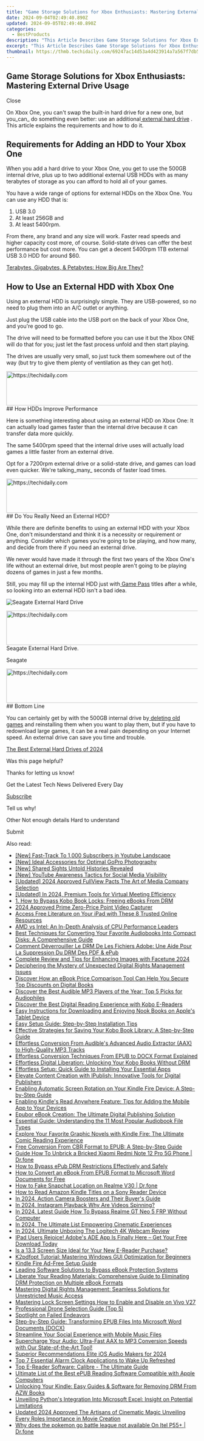 ```yaml
---
title: "Game Storage Solutions for Xbox Enthusiasts: Mastering External Drive Usage"
date: 2024-09-04T02:49:40.890Z
updated: 2024-09-05T02:49:40.890Z
categories:
  - BestProducts
description: "This Article Describes Game Storage Solutions for Xbox Enthusiasts: Mastering External Drive Usage"
excerpt: "This Article Describes Game Storage Solutions for Xbox Enthusiasts: Mastering External Drive Usage"
thumbnail: https://thmb.techidaily.com/69247ac14d53a4d423914a7a567f7db5686b08abed208ce9a52f3e4561b6e4e9.jpg
---
```


## Game Storage Solutions for Xbox Enthusiasts: Mastering External Drive Usage

Close 

 On Xbox One, you can't swap the built-in hard drive for a new one, but you_can_ do something even better: use an additional[ external hard drive](https://www.lifewire.com/what-is-an-external-drive-2625867) . This article explains the requirements and how to do it.

##  Requirements for Adding an HDD to Your Xbox One 

 When you add a hard drive to your Xbox One, you get to use the 500GB internal drive, plus up to two additional external USB HDDs with as many terabytes of storage as you can afford to hold all of your games.

 You have a wide range of options for external HDDs on the Xbox One. You can use any HDD that is:

1. USB 3.0
2. At least 256GB and
3. At least 5400rpm.

 From there, any brand and any size will work. Faster read speeds and higher capacity cost more, of course. Solid-state drives can offer the best performance but cost more. You can get a decent 5400rpm 1TB external USB 3.0 HDD for around $60.

[  Terabytes, Gigabytes, & Petabytes: How Big Are They? ](https://www.lifewire.com/terabytes-gigabytes-amp-petabytes-how-big-are-they-4125169) 

##  How to Use an External HDD with Xbox One 

 Using an external HDD is surprisingly simple. They are USB-powered, so no need to plug them into an A/C outlet or anything. 

 Just plug the USB cable into the USB port on the back of your Xbox One, and you're good to go. 

 The drive will need to be formatted before you can use it but the Xbox ONE will do that for you; just let the fast process unfold and then start playing.

 The drives are usually very small, so just tuck them somewhere out of the way (but try to give them plenty of ventilation as they can get hot). 

<!-- affiliate ads begin -->
<a href="https://appsumo.8odi.net/c/5597632/2082533/7443" target="_top" id="2082533">
  <img src="//a.impactradius-go.com/display-ad/7443-2082533" border="0" alt="https://techidaily.com" width="728" height="90"/>
</a>
<img height="0" width="0" src="https://appsumo.8odi.net/i/5597632/2082533/7443" style="position:absolute;visibility:hidden;" border="0" />
<!-- affiliate ads end -->
##  How HDDs Improve Performance 

 Here is something interesting about using an external HDD on Xbox One: It can actually load games faster than the internal drive because it can transfer data more quickly. 

 The same 5400rpm speed that the internal drive uses will actually load games a little faster from an external drive. 

 Opt for a 7200rpm external drive or a solid-state drive, and games can load even quicker. We're talking_many_ seconds of faster load times. 

<!-- affiliate ads begin -->
<a href="https://aligracehair.sjv.io/c/5597632/1948909/19272" target="_top" id="1948909">
  <img src="//a.impactradius-go.com/display-ad/19272-1948909" border="0" alt="https://techidaily.com" width="728" height="90"/>
</a>
<img height="0" width="0" src="https://aligracehair.sjv.io/i/5597632/1948909/19272" style="position:absolute;visibility:hidden;" border="0" />
<!-- affiliate ads end -->
##  Do You Really Need an External HDD? 

 While there are definite benefits to using an external HDD with your Xbox One, don't misunderstand and think it is a necessity or requirement or anything. Consider which games you're going to be playing, and how many, and decide from there if you need an external drive.

 We never would have made it through the first two years of the Xbox One's life without an external drive, but most people aren't going to be playing dozens of games in just a few months. 

 Still, you may fill up the internal HDD just with[ Game Pass](https://www.lifewire.com/xbox-game-pass-4178809) titles after a while, so looking into an external HDD isn't a bad idea. 

![Seagate External Hard Drive](https://www.lifewire.com/thmb/lRtXRwsMuFii5adQK0j6RWgz3gs=/1500x0/filters:no_upscale():max_bytes(150000):strip_icc():format(webp)/ExternalHardDrive-56aa40753df78cf772aec399-5bbf8027c9e77c0051ec6fb7.jpg) 

<!-- affiliate ads begin -->
<a href="https://appsumo.8odi.net/c/5597632/2118315/7443" target="_top" id="2118315">
  <img src="//a.impactradius-go.com/display-ad/7443-2118315" border="0" alt="https://techidaily.com" width="728" height="90"/>
</a>
<img height="0" width="0" src="https://appsumo.8odi.net/i/5597632/2118315/7443" style="position:absolute;visibility:hidden;" border="0" />
<!-- affiliate ads end -->
 Seagate External Hard Drive. 

 Seagate

<!-- affiliate ads begin -->
<a href="https://appsumo.8odi.net/c/5597632/2043618/7443" target="_top" id="2043618">
  <img src="//a.impactradius-go.com/display-ad/7443-2043618" border="0" alt="https://techidaily.com" width="728" height="90"/>
</a>
<img height="0" width="0" src="https://appsumo.8odi.net/i/5597632/2043618/7443" style="position:absolute;visibility:hidden;" border="0" />
<!-- affiliate ads end -->
## Bottom Line 

 You can certainly get by with the 500GB internal drive by[ deleting old games](https://www.lifewire.com/uninstall-xbox-one-game-4156788) and reinstalling them when you want to play them, but if you have to redownload large games, it can be a real pain depending on your Internet speed. An external drive can save you time and trouble.

[ The Best External Hard Drives of 2024 ](https://www.lifewire.com/best-external-hard-drives-4050413) 

Was this page helpful?

Thanks for letting us know!

 Get the Latest Tech News Delivered Every Day

[ Subscribe ](https://www.lifewire.com/#) 

Tell us why!

 Other  Not enough details  Hard to understand 

 Submit 

<ins class="adsbygoogle"
     style="display:block"
     data-ad-format="autorelaxed"
     data-ad-client="ca-pub-7571918770474297"
     data-ad-slot="1223367746"></ins>



<ins class="adsbygoogle"
     style="display:block"
     data-ad-client="ca-pub-7571918770474297"
     data-ad-slot="8358498916"
     data-ad-format="auto"
     data-full-width-responsive="true"></ins>

<span class="atpl-alsoreadstyle">Also read:</span>
<div><ul>
<li><a href="https://youtube-stream.techidaily.com/new-fast-track-to-1000-subscribers-in-youtube-landscape/"><u>[New] Fast-Track To 1,000 Subscribers in Youtube Landscape</u></a></li>
<li><a href="https://some-techniques.techidaily.com/new-ideal-accessories-for-optimal-gopro-photography/"><u>[New] Ideal Accessories for Optimal GoPro Photography</u></a></li>
<li><a href="https://extra-skills.techidaily.com/new-shared-sights-untold-histories-revealed/"><u>[New] Shared Sights  Untold Histories Revealed</u></a></li>
<li><a href="https://facebook-video-share.techidaily.com/new-youtube-awareness-tactics-for-social-media-visibility/"><u>[New] YouTube Awareness  Tactics for Social Media Visibility</u></a></li>
<li><a href="https://eaxpv-info.techidaily.com/updated-2024-approved-fullview-pacts-the-art-of-media-company-selection/"><u>[Updated] 2024 Approved  FullView Pacts  The Art of Media Company Selection</u></a></li>
<li><a href="https://desktop-recording.techidaily.com/updated-in-2024-premium-tools-for-virtual-meeting-efficiency/"><u>[Updated] In 2024, Premium Tools for Virtual Meeting Efficiency</u></a></li>
<li><a href="https://tech-recovery.techidaily.com/1-how-to-bypass-kobo-book-locks-freeing-ebooks-from-drm/"><u>1. How to Bypass Kobo Book Locks: Freeing eBooks From DRM</u></a></li>
<li><a href="https://screen-capture.techidaily.com/2024-approved-prime-zero-price-point-video-capturer/"><u>2024 Approved  Prime Zero-Price Point Video Capturer</u></a></li>
<li><a href="https://tech-recovery.techidaily.com/access-free-literature-on-your-ipad-with-these-8-trusted-online-resources/"><u>Access Free Literature on Your iPad with These 8 Trusted Online Resources</u></a></li>
<li><a href="https://hardware-help.techidaily.com/amd-vs-intel-an-in-depth-analysis-of-cpu-performance-leaders/"><u>AMD vs Intel: An In-Depth Analysis of CPU Performance Leaders</u></a></li>
<li><a href="https://tech-recovery.techidaily.com/best-techniques-for-converting-your-favorite-audiobooks-into-compact-disks-a-comprehensive-guide/"><u>Best Techniques for Converting Your Favorite Audiobooks Into Compact Disks: A Comprehensive Guide</u></a></li>
<li><a href="https://tech-recovery.techidaily.com/comment-deverrouiller-le-drm-de-les-fichiers-adobe-une-aide-pour-la-suppression-du-drm-des-pdf-and-epub/"><u>Comment Déverrouiller Le DRM De Les Fichiers Adobe: Une Aide Pour La Suppression Du DRM Des PDF & ePub</u></a></li>
<li><a href="https://fox-friendly.techidaily.com/complete-review-and-tips-for-enhancing-images-with-facetune-2024/"><u>Complete Review and Tips for Enhancing Images with Facetune 2024</u></a></li>
<li><a href="https://tech-recovery.techidaily.com/deciphering-the-mystery-of-unexpected-digital-rights-management-issues/"><u>Deciphering the Mystery of Unexpected Digital Rights Management Issues</u></a></li>
<li><a href="https://tech-recovery.techidaily.com/discover-how-an-ebook-price-comparison-tool-can-help-you-secure-top-discounts-on-digital-books/"><u>Discover How an eBook Price Comparison Tool Can Help You Secure Top Discounts on Digital Books</u></a></li>
<li><a href="https://tech-recovery.techidaily.com/discover-the-best-audible-mp3-players-of-the-year-top-5-picks-for-audiophiles/"><u>Discover the Best Audible MP3 Players of the Year: Top 5 Picks for Audiophiles</u></a></li>
<li><a href="https://tech-recovery.techidaily.com/discover-the-best-digital-reading-experience-with-kobo-e-readers/"><u>Discover the Best Digital Reading Experience with Kobo E-Readers</u></a></li>
<li><a href="https://tech-recovery.techidaily.com/easy-instructions-for-downloading-and-enjoying-nook-books-on-apples-tablet-device/"><u>Easy Instructions for Downloading and Enjoying Nook Books on Apple's Tablet Device</u></a></li>
<li><a href="https://tech-recovery.techidaily.com/easy-setup-guide-step-by-step-installation-tips/"><u>Easy Setup Guide: Step-by-Step Installation Tips</u></a></li>
<li><a href="https://tech-recovery.techidaily.com/effective-strategies-for-saving-your-kobo-book-library-a-step-by-step-guide/"><u>Effective Strategies for Saving Your Kobo Book Library: A Step-by-Step Guide</u></a></li>
<li><a href="https://tech-recovery.techidaily.com/effortless-conversion-from-audibles-advanced-audio-extractor-aax-to-high-quality-mp3-tracks/"><u>Effortless Conversion From Audible's Advanced Audio Extractor (AAX) to High-Quality MP3 Tracks</u></a></li>
<li><a href="https://tech-recovery.techidaily.com/effortless-conversion-techniques-from-epub-to-docx-format-explained/"><u>Effortless Conversion Techniques From EPUB to DOCX Format Explained</u></a></li>
<li><a href="https://tech-recovery.techidaily.com/effortless-digital-liberation-unlocking-your-kobo-books-without-drm/"><u>Effortless Digital Liberation: Unlocking Your Kobo Books Without DRM</u></a></li>
<li><a href="https://tech-recovery.techidaily.com/effortless-setup-quick-guide-to-installing-your-essential-apps/"><u>Effortless Setup: Quick Guide to Installing Your Essential Apps</u></a></li>
<li><a href="https://tech-recovery.techidaily.com/elevate-content-creation-with-ipublish-innovative-tools-for-digital-publishers/"><u>Elevate Content Creation with IPublish: Innovative Tools for Digital Publishers</u></a></li>
<li><a href="https://tech-recovery.techidaily.com/enabling-automatic-screen-rotation-on-your-kindle-fire-device-a-step-by-step-guide/"><u>Enabling Automatic Screen Rotation on Your Kindle Fire Device: A Step-by-Step Guide</u></a></li>
<li><a href="https://tech-recovery.techidaily.com/enabling-kindles-read-anywhere-feature-tips-for-adding-the-mobile-app-to-your-devices/"><u>Enabling Kindle's Read Anywhere Feature: Tips for Adding the Mobile App to Your Devices</u></a></li>
<li><a href="https://tech-recovery.techidaily.com/epubor-ebook-creation-the-ultimate-digital-publishing-solution/"><u>Epubor eBook Creation: The Ultimate Digital Publishing Solution</u></a></li>
<li><a href="https://tech-recovery.techidaily.com/essential-guide-understanding-the-11-most-popular-audiobook-file-types/"><u>Essential Guide: Understanding the 11 Most Popular Audiobook File Types</u></a></li>
<li><a href="https://tech-recovery.techidaily.com/explore-your-favorite-graphic-novels-with-kindle-fire-the-ultimate-comic-reading-experience/"><u>Explore Your Favorite Graphic Novels with Kindle Fire: The Ultimate Comic Reading Experience</u></a></li>
<li><a href="https://tech-recovery.techidaily.com/free-conversion-from-cbr-format-to-epub-a-step-by-step-guide/"><u>Free Conversion From CBR Format to EPUB: A Step-by-Step Guide</u></a></li>
<li><a href="https://change-location.techidaily.com/guide-how-to-unbrick-a-bricked-xiaomi-redmi-note-12-pro-5g-phone-drfone-by-drfone-fix-android-problems-fix-android-problems/"><u>Guide How To Unbrick a Bricked Xiaomi Redmi Note 12 Pro 5G Phone | Dr.fone</u></a></li>
<li><a href="https://tech-recovery.techidaily.com/how-to-bypass-epub-drm-restrictions-effectively-and-safely/"><u>How to Bypass ePub DRM Restrictions Effectively and Safely</u></a></li>
<li><a href="https://tech-recovery.techidaily.com/how-to-convert-an-ebook-from-epub-format-to-microsoft-word-documents-for-free/"><u>How to Convert an eBook From EPUB Format to Microsoft Word Documents for Free</u></a></li>
<li><a href="https://location-social.techidaily.com/how-to-fake-snapchat-location-on-realme-v30-drfone-by-drfone-virtual-android/"><u>How to Fake Snapchat Location on Realme V30 | Dr.fone</u></a></li>
<li><a href="https://tech-recovery.techidaily.com/how-to-read-amazon-kindle-titles-on-a-sony-reader-device/"><u>How to Read Amazon Kindle Titles on a Sony Reader Device</u></a></li>
<li><a href="https://extra-lessons.techidaily.com/in-2024-action-camera-boosters-and-their-buyers-guide/"><u>In 2024, Action Camera Boosters and Their Buyer's Guide</u></a></li>
<li><a href="https://extra-guidance.techidaily.com/in-2024-instagram-playback-why-are-videos-spinning/"><u>In 2024, Instagram Playback  Why Are Videos Spinning?</u></a></li>
<li><a href="https://android-frp.techidaily.com/in-2024-latest-guide-how-to-bypass-realme-gt-neo-5-frp-without-computer-by-drfone-android/"><u>In 2024, Latest Guide How To Bypass Realme GT Neo 5 FRP Without Computer</u></a></li>
<li><a href="https://some-guidance.techidaily.com/in-2024-the-ultimate-list-empowering-cinematic-experiences/"><u>In 2024, The Ultimate List  Empowering Cinematic Experiences</u></a></li>
<li><a href="https://video-screen-grab.techidaily.com/in-2024-ultimate-unboxing-the-logitech-4k-webcam-review/"><u>In 2024, Ultimate Unboxing  The Logitech 4K Webcam Review</u></a></li>
<li><a href="https://tech-recovery.techidaily.com/ipad-users-rejoice-adobes-ade-app-is-finally-here-get-your-free-download-today/"><u>IPad Users Rejoice! Adobe's ADE App Is Finally Here – Get Your Free Download Today</u></a></li>
<li><a href="https://tech-recovery.techidaily.com/is-a-133-screen-size-ideal-for-your-new-e-reader-purchase/"><u>Is a 13.3 Screen Size Ideal for Your New E-Reader Purchase?</u></a></li>
<li><a href="https://tech-recovery.techidaily.com/k2pdfopt-tutorial-mastering-windows-gui-optimization-for-beginners/"><u>K2pdfopt Tutorial: Mastering Windows GUI Optimization for Beginners</u></a></li>
<li><a href="https://tech-recovery.techidaily.com/kindle-fire-ad-free-setup-guide/"><u>Kindle Fire Ad-Free Setup Guide</u></a></li>
<li><a href="https://tech-recovery.techidaily.com/leading-software-solutions-to-bypass-ebook-protection-systems/"><u>Leading Software Solutions to Bypass eBook Protection Systems</u></a></li>
<li><a href="https://tech-recovery.techidaily.com/liberate-your-reading-materials-comprehensive-guide-to-eliminating-drm-protection-on-multiple-ebook-formats/"><u>Liberate Your Reading Materials: Comprehensive Guide to Eliminating DRM Protection on Multiple eBook Formats</u></a></li>
<li><a href="https://tech-recovery.techidaily.com/mastering-digital-rights-management-seamless-solutions-for-unrestricted-music-access/"><u>Mastering Digital Rights Management: Seamless Solutions for Unrestricted Music Access</u></a></li>
<li><a href="https://android-unlock.techidaily.com/mastering-lock-screen-settings-how-to-enable-and-disable-on-vivo-v27-by-drfone-android/"><u>Mastering Lock Screen Settings How to Enable and Disable on Vivo V27</u></a></li>
<li><a href="https://extra-resources.techidaily.com/professional-drone-selection-guide-top-5/"><u>Professional Drone Selection Guide (Top 5)</u></a></li>
<li><a href="https://tech-recovery.techidaily.com/spotlight-on-failed-endeavors/"><u>Spotlight on Failed Endeavors</u></a></li>
<li><a href="https://tech-recovery.techidaily.com/step-by-step-guide-transforming-epub-files-into-microsoft-word-documents-docx/"><u>Step-by-Step Guide: Transforming EPUB Files Into Microsoft Word Documents (DOCX)</u></a></li>
<li><a href="https://facebook-videos.techidaily.com/streamline-your-social-experience-with-mobile-music-files/"><u>Streamline Your Social Experience with Mobile Music Files</u></a></li>
<li><a href="https://tech-recovery.techidaily.com/supercharge-your-audio-ultra-fast-aax-to-mp3-conversion-speeds-with-our-state-of-the-art-tool/"><u>Supercharge Your Audio: Ultra-Fast AAX to MP3 Conversion Speeds with Our State-of-the-Art Tool!</u></a></li>
<li><a href="https://some-skills.techidaily.com/superior-recommendations-elite-ios-audio-makers-for-2024/"><u>Superior Recommendations  Elite iOS Audio Makers for 2024</u></a></li>
<li><a href="https://techtrends.techidaily.com/top-7-essential-alarm-clock-applications-to-wake-up-refreshed/"><u>Top 7 Essential Alarm Clock Applications to Wake Up Refreshed</u></a></li>
<li><a href="https://tech-recovery.techidaily.com/top-e-reader-software-calibre-the-ultimate-guide/"><u>Top E-Reader Software: Calibre - The Ultimate Guide</u></a></li>
<li><a href="https://tech-recovery.techidaily.com/ultimate-list-of-the-best-epub-reading-software-compatible-with-apple-computers/"><u>Ultimate List of the Best ePUB Reading Software Compatible with Apple Computers</u></a></li>
<li><a href="https://tech-recovery.techidaily.com/unlocking-your-kindle-easy-guides-and-software-for-removing-drm-from-azw-books/"><u>Unlocking Your Kindle: Easy Guides & Software for Removing DRM From AZW Books</u></a></li>
<li><a href="https://win-solutions.techidaily.com/unveiling-pythons-integration-into-microsoft-excel-insight-on-potential-limitations/"><u>Unveiling Python's Integration Into Microsoft Excel: Insight on Potential Limitations</u></a></li>
<li><a href="https://voice-adjusting.techidaily.com/updated-2024-approved-the-artisans-of-cinematic-magic-unveiling-every-roles-importance-in-movie-creation/"><u>Updated 2024 Approved The Artisans of Cinematic Magic Unveiling Every Roles Importance in Movie Creation</u></a></li>
<li><a href="https://android-pokemon-go.techidaily.com/why-does-the-pokemon-go-battle-league-not-available-on-itel-p55plus-drfone-by-drfone-virtual-android/"><u>Why does the pokemon go battle league not available On Itel P55+ | Dr.fone</u></a></li>
</ul></div>
